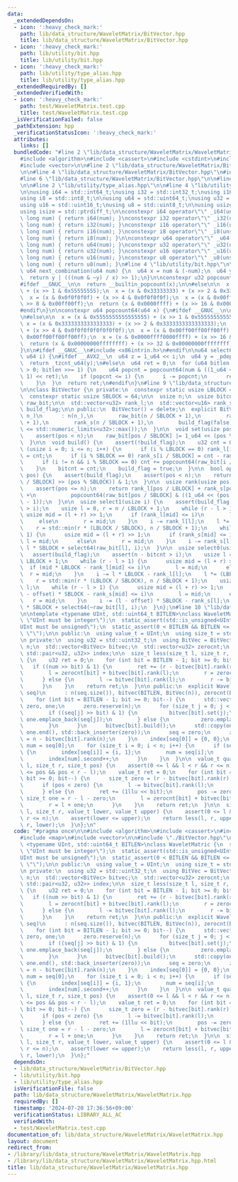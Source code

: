 ```yaml
---
data:
  _extendedDependsOn:
  - icon: ':heavy_check_mark:'
    path: lib/data_structure/WaveletMatrix/BitVector.hpp
    title: lib/data_structure/WaveletMatrix/BitVector.hpp
  - icon: ':heavy_check_mark:'
    path: lib/utility/bit.hpp
    title: lib/utility/bit.hpp
  - icon: ':heavy_check_mark:'
    path: lib/utility/type_alias.hpp
    title: lib/utility/type_alias.hpp
  _extendedRequiredBy: []
  _extendedVerifiedWith:
  - icon: ':heavy_check_mark:'
    path: test/WaveletMatrix.test.cpp
    title: test/WaveletMatrix.test.cpp
  _isVerificationFailed: false
  _pathExtension: hpp
  _verificationStatusIcon: ':heavy_check_mark:'
  attributes:
    links: []
  bundledCode: "#line 2 \"lib/data_structure/WaveletMatrix/WaveletMatrix.hpp\"\n\n\
    #include <algorithm>\n#include <cassert>\n#include <cstdint>\n#include <map>\n\
    #include <vector>\n\n#line 2 \"lib/data_structure/WaveletMatrix/BitVector.hpp\"\
    \n\n#line 4 \"lib/data_structure/WaveletMatrix/BitVector.hpp\"\n#include <limits>\n\
    #line 6 \"lib/data_structure/WaveletMatrix/BitVector.hpp\"\n\n#line 2 \"lib/utility/bit.hpp\"\
    \n\n#line 2 \"lib/utility/type_alias.hpp\"\n\n#line 4 \"lib/utility/type_alias.hpp\"\
    \n\nusing i64 = std::int64_t;\nusing i32 = std::int32_t;\nusing i16 = std::int16_t;\n\
    using i8 = std::int8_t;\n\nusing u64 = std::uint64_t;\nusing u32 = std::uint32_t;\n\
    using u16 = std::uint16_t;\nusing u8 = std::uint8_t;\n\nusing usize = std::size_t;\n\
    using isize = std::ptrdiff_t;\n\nconstexpr i64 operator\"\" _i64(unsigned long\
    \ long num) { return i64(num); }\nconstexpr i32 operator\"\" _i32(unsigned long\
    \ long num) { return i32(num); }\nconstexpr i16 operator\"\" _i16(unsigned long\
    \ long num) { return i16(num); }\nconstexpr i8 operator\"\" _i8(unsigned long\
    \ long num) { return i8(num); }\n\nconstexpr u64 operator\"\" _u64(unsigned long\
    \ long num) { return u64(num); }\nconstexpr u32 operator\"\" _u32(unsigned long\
    \ long num) { return u32(num); }\nconstexpr u16 operator\"\" _u16(unsigned long\
    \ long num) { return u16(num); }\nconstexpr u8 operator\"\" _u8(unsigned long\
    \ long num) { return u8(num); }\n#line 4 \"lib/utility/bit.hpp\"\n\nconstexpr\
    \ u64 next_combination(u64 num) {\n  u64 x = num & (-num);\n  u64 y = x + num;\n\
    \  return y | (((num & ~y) / x) >> 1);\n}\n\nconstexpr u32 popcount32(u32 x) {\n\
    #ifdef __GNUC__\n\n  return __builtin_popcount(x);\n\n#else\n\n  x = (x & 0x55555555)\
    \ + (x >> 1 & 0x55555555);\n  x = (x & 0x33333333) + (x >> 2 & 0x33333333);\n\
    \  x = (x & 0x0f0f0f0f) + (x >> 4 & 0x0f0f0f0f);\n  x = (x & 0x00ff00ff) + (x\
    \ >> 8 & 0x00ff00ff);\n  return (x & 0x0000ffff) + (x >> 16 & 0x0000ffff);\n\n\
    #endif\n}\n\nconstexpr u64 popcount64(u64 x) {\n#ifdef __GNUC__\n\n  return __builtin_popcountll(x);\n\
    \n#else\n\n  x = (x & 0x5555555555555555) + (x >> 1 & 0x5555555555555555);\n \
    \ x = (x & 0x3333333333333333) + (x >> 2 & 0x3333333333333333);\n  x = (x & 0x0f0f0f0f0f0f0f0f)\
    \ + (x >> 4 & 0x0f0f0f0f0f0f0f0f);\n  x = (x & 0x00ff00ff00ff00ff) + (x >> 8 &\
    \ 0x00ff00ff00ff00ff);\n  x = (x & 0x0000ffff0000ffff) + (x >> 16 & 0x0000ffff0000ffff);\n\
    \  return (x & 0x00000000ffffffff) + (x >> 32 & 0x00000000ffffffff);\n\n#endif\n\
    }\n\n#ifdef __GNUC__\n#include <x86intrin.h>\n#endif\n\nu64 select64(u64 num,\
    \ u64 i) {\n#ifdef __AVX2__\n  u64 z = 1_u64 << i;\n  u64 y = _pdep_u64(z, num);\n\
    \  return _tzcnt_u64(y);\n#else\n  u64 ret = 0;\n  for (u64 bitlen = 32; bitlen\
    \ > 0; bitlen >>= 1) {\n    u64 popcnt = popcount64(num & ((1_u64 << bitlen) -\
    \ 1) << ret);\n    if (popcnt <= i) {\n      i -= popcnt;\n      ret += bitlen;\n\
    \    }\n  }\n  return ret;\n#endif\n}\n#line 9 \"lib/data_structure/WaveletMatrix/BitVector.hpp\"\
    \n\nclass BitVector {\n private:\n  constexpr static usize LBLOCK = 1ul << 16;\n\
    \  constexpr static usize SBLOCK = 64;\n\n  usize n;\n  usize bitcnt;\n\n  std::vector<u64>\
    \ raw_bit;\n\n  std::vector<u32> rank_l;\n  std::vector<u16> rank_s;\n\n  bool\
    \ build_flag;\n\n public:\n  BitVector() = delete;\n  explicit BitVector(usize\
    \ n_)\n      : n(n_),\n        raw_bit(n / SBLOCK + 1),\n        rank_l(n / LBLOCK\
    \ + 1),\n        rank_s(n / SBLOCK + 1),\n        build_flag(false) {\n    assert(n_\
    \ <= std::numeric_limits<u32>::max());\n  }\n\n  void set(usize pos) {\n    assert(!build_flag);\n\
    \    assert(pos < n);\n    raw_bit[pos / SBLOCK] |= 1_u64 << (pos % SBLOCK);\n\
    \  }\n\n  void build() {\n    assert(!build_flag);\n    u32 cnt = 0;\n    for\
    \ (usize i = 0; i <= n; i++) {\n      if (i % LBLOCK == 0) rank_l[i / LBLOCK]\
    \ = cnt;\n      if (i % SBLOCK == 0) rank_s[i / SBLOCK] = cnt - rank_l[i / LBLOCK];\n\
    \      if (i != n && i % SBLOCK == 0) cnt += popcount64(raw_bit[i / SBLOCK]);\n\
    \    }\n    bitcnt = cnt;\n    build_flag = true;\n  }\n\n  bool operator[](usize\
    \ pos) {\n    assert(build_flag);\n    assert(pos < n);\n    return (raw_bit[pos\
    \ / SBLOCK] >> (pos % SBLOCK)) & 1;\n  }\n\n  usize rank(usize pos) {\n    assert(build_flag);\n\
    \    assert(pos <= n);\n    return rank_l[pos / LBLOCK] + rank_s[pos / SBLOCK]\
    \ +\n           popcount64(raw_bit[pos / SBLOCK] & ((1_u64 << (pos % SBLOCK))\
    \ - 1));\n  }\n\n  usize select1(usize i) {\n    assert(build_flag);\n    assert(bitcnt\
    \ > i);\n    usize l = 0, r = n / LBLOCK + 1;\n    while (r - l > 1) {\n     \
    \ usize mid = (l + r) >> 1;\n      if (rank_l[mid] <= i)\n        l = mid;\n \
    \     else\n        r = mid;\n    }\n    i -= rank_l[l];\n    l *= (LBLOCK / SBLOCK);\n\
    \    r = std::min(r * (LBLOCK / SBLOCK), n / SBLOCK + 1);\n    while (r - l >\
    \ 1) {\n      usize mid = (l + r) >> 1;\n      if (rank_s[mid] <= i)\n       \
    \ l = mid;\n      else\n        r = mid;\n    }\n    i -= rank_s[l];\n    return\
    \ l * SBLOCK + select64(raw_bit[l], i);\n  }\n\n  usize select0(usize i) {\n \
    \   assert(build_flag);\n    assert(n - bitcnt > i);\n    usize l = 0, r = n /\
    \ LBLOCK + 1;\n    while (r - l > 1) {\n      usize mid = (l + r) >> 1;\n    \
    \  if (mid * LBLOCK - rank_l[mid] <= i)\n        l = mid;\n      else\n      \
    \  r = mid;\n    }\n    i -= l * LBLOCK - rank_l[l];\n    l *= (LBLOCK / SBLOCK);\n\
    \    r = std::min(r * (LBLOCK / SBLOCK), n / SBLOCK + 1);\n    usize offset =\
    \ l;\n    while (r - l > 1) {\n      usize mid = (l + r) >> 1;\n      if ((mid\
    \ - offset) * SBLOCK - rank_s[mid] <= i)\n        l = mid;\n      else\n     \
    \   r = mid;\n    }\n    i -= (l - offset) * SBLOCK - rank_s[l];\n    return l\
    \ * SBLOCK + select64(~raw_bit[l], i);\n  }\n};\n#line 10 \"lib/data_structure/WaveletMatrix/WaveletMatrix.hpp\"\
    \n\ntemplate <typename UInt, std::uint64_t BITLEN>\nclass WaveletMatric {\n  static_assert(std::is_integral<UInt>::value,\
    \ \"UInt must be integer\");\n  static_assert(std::is_unsigned<UInt>::value, \"\
    UInt must be unsigned\");\n  static_assert(0 < BITLEN && BITLEN <= std::numeric_limits<UInt>::digits,\
    \ \"\");\n\n public:\n  using value_t = UInt;\n  using size_t = std::size_t;\n\
    \n private:\n  using u32 = std::uint32_t;\n  using BitVec = BitVector;\n\n  size_t\
    \ n;\n  std::vector<BitVec> bitvec;\n  std::vector<u32> zerocnt;\n  std::map<value_t,\
    \ std::pair<u32, u32>> index;\n\n  size_t less(size_t l, size_t r, value_t num)\
    \ {\n    u32 ret = 0;\n    for (int bit = BITLEN - 1; bit >= 0; bit--) {\n   \
    \   if ((num >> bit) & 1) {\n        ret += (r - bitvec[bit].rank(r)) - (l - bitvec[bit].rank(l));\n\
    \        l = zerocnt[bit] + bitvec[bit].rank(l);\n        r = zerocnt[bit] + bitvec[bit].rank(r);\n\
    \      } else {\n        l -= bitvec[bit].rank(l);\n        r -= bitvec[bit].rank(r);\n\
    \      }\n    }\n    return ret;\n  }\n\n public:\n  explicit WaveletMatric(std::vector<value_t>\
    \ seq)\n      : n(seq.size()), bitvec(BITLEN, BitVec(n)), zerocnt(BITLEN) {\n\
    \    for (int bit = BITLEN - 1; bit >= 0; bit--) {\n      std::vector<value_t>\
    \ zero, one;\n      zero.reserve(n);\n      for (size_t j = 0; j < n; j++) {\n\
    \        if ((seq[j] >> bit) & 1) {\n          bitvec[bit].set(j);\n         \
    \ one.emplace_back(seq[j]);\n        } else {\n          zero.emplace_back(seq[j]);\n\
    \        }\n      }\n      bitvec[bit].build();\n      std::copy(one.begin(),\
    \ one.end(), std::back_inserter(zero));\n      seq = zero;\n      zerocnt[bit]\
    \ = n - bitvec[bit].rank(n);\n    }\n    index[seq[0]] = {0, 0};\n    value_t\
    \ num = seq[0];\n    for (size_t i = 0; i < n; i++) {\n      if (seq[i] != num)\
    \ {\n        index[seq[i]] = {i, 1};\n        num = seq[i];\n      } else {\n\
    \        index[num].second++;\n      }\n    }\n  }\n\n  value_t quantile(size_t\
    \ l, size_t r, size_t pos) {\n    assert(0 <= l && l < r && r <= n);\n    assert(0\
    \ <= pos && pos < r - l);\n    value_t ret = 0;\n    for (int bit = BITLEN - 1;\
    \ bit >= 0; bit--) {\n      size_t zero = (r - bitvec[bit].rank(r)) - (l - bitvec[bit].rank(l));\n\
    \      if (pos < zero) {\n        l -= bitvec[bit].rank(l);\n        r = l + zero;\n\
    \      } else {\n        ret += (1llu << bit);\n        pos -= zero;\n       \
    \ size_t one = r - l - zero;\n        l = zerocnt[bit] + bitvec[bit].rank(l);\n\
    \        r = l + one;\n      }\n    }\n    return ret;\n  }\n\n  size_t rangefreq(size_t\
    \ l, size_t r, value_t lower, value_t upper) {\n    assert(0 <= l && l <= r &&\
    \ r <= n);\n    assert(lower <= upper);\n    return less(l, r, upper) - less(l,\
    \ r, lower);\n  }\n};\n"
  code: "#pragma once\n\n#include <algorithm>\n#include <cassert>\n#include <cstdint>\n\
    #include <map>\n#include <vector>\n\n#include \"./BitVector.hpp\"\n\ntemplate\
    \ <typename UInt, std::uint64_t BITLEN>\nclass WaveletMatric {\n  static_assert(std::is_integral<UInt>::value,\
    \ \"UInt must be integer\");\n  static_assert(std::is_unsigned<UInt>::value, \"\
    UInt must be unsigned\");\n  static_assert(0 < BITLEN && BITLEN <= std::numeric_limits<UInt>::digits,\
    \ \"\");\n\n public:\n  using value_t = UInt;\n  using size_t = std::size_t;\n\
    \n private:\n  using u32 = std::uint32_t;\n  using BitVec = BitVector;\n\n  size_t\
    \ n;\n  std::vector<BitVec> bitvec;\n  std::vector<u32> zerocnt;\n  std::map<value_t,\
    \ std::pair<u32, u32>> index;\n\n  size_t less(size_t l, size_t r, value_t num)\
    \ {\n    u32 ret = 0;\n    for (int bit = BITLEN - 1; bit >= 0; bit--) {\n   \
    \   if ((num >> bit) & 1) {\n        ret += (r - bitvec[bit].rank(r)) - (l - bitvec[bit].rank(l));\n\
    \        l = zerocnt[bit] + bitvec[bit].rank(l);\n        r = zerocnt[bit] + bitvec[bit].rank(r);\n\
    \      } else {\n        l -= bitvec[bit].rank(l);\n        r -= bitvec[bit].rank(r);\n\
    \      }\n    }\n    return ret;\n  }\n\n public:\n  explicit WaveletMatric(std::vector<value_t>\
    \ seq)\n      : n(seq.size()), bitvec(BITLEN, BitVec(n)), zerocnt(BITLEN) {\n\
    \    for (int bit = BITLEN - 1; bit >= 0; bit--) {\n      std::vector<value_t>\
    \ zero, one;\n      zero.reserve(n);\n      for (size_t j = 0; j < n; j++) {\n\
    \        if ((seq[j] >> bit) & 1) {\n          bitvec[bit].set(j);\n         \
    \ one.emplace_back(seq[j]);\n        } else {\n          zero.emplace_back(seq[j]);\n\
    \        }\n      }\n      bitvec[bit].build();\n      std::copy(one.begin(),\
    \ one.end(), std::back_inserter(zero));\n      seq = zero;\n      zerocnt[bit]\
    \ = n - bitvec[bit].rank(n);\n    }\n    index[seq[0]] = {0, 0};\n    value_t\
    \ num = seq[0];\n    for (size_t i = 0; i < n; i++) {\n      if (seq[i] != num)\
    \ {\n        index[seq[i]] = {i, 1};\n        num = seq[i];\n      } else {\n\
    \        index[num].second++;\n      }\n    }\n  }\n\n  value_t quantile(size_t\
    \ l, size_t r, size_t pos) {\n    assert(0 <= l && l < r && r <= n);\n    assert(0\
    \ <= pos && pos < r - l);\n    value_t ret = 0;\n    for (int bit = BITLEN - 1;\
    \ bit >= 0; bit--) {\n      size_t zero = (r - bitvec[bit].rank(r)) - (l - bitvec[bit].rank(l));\n\
    \      if (pos < zero) {\n        l -= bitvec[bit].rank(l);\n        r = l + zero;\n\
    \      } else {\n        ret += (1llu << bit);\n        pos -= zero;\n       \
    \ size_t one = r - l - zero;\n        l = zerocnt[bit] + bitvec[bit].rank(l);\n\
    \        r = l + one;\n      }\n    }\n    return ret;\n  }\n\n  size_t rangefreq(size_t\
    \ l, size_t r, value_t lower, value_t upper) {\n    assert(0 <= l && l <= r &&\
    \ r <= n);\n    assert(lower <= upper);\n    return less(l, r, upper) - less(l,\
    \ r, lower);\n  }\n};"
  dependsOn:
  - lib/data_structure/WaveletMatrix/BitVector.hpp
  - lib/utility/bit.hpp
  - lib/utility/type_alias.hpp
  isVerificationFile: false
  path: lib/data_structure/WaveletMatrix/WaveletMatrix.hpp
  requiredBy: []
  timestamp: '2024-07-20 17:36:56+09:00'
  verificationStatus: LIBRARY_ALL_AC
  verifiedWith:
  - test/WaveletMatrix.test.cpp
documentation_of: lib/data_structure/WaveletMatrix/WaveletMatrix.hpp
layout: document
redirect_from:
- /library/lib/data_structure/WaveletMatrix/WaveletMatrix.hpp
- /library/lib/data_structure/WaveletMatrix/WaveletMatrix.hpp.html
title: lib/data_structure/WaveletMatrix/WaveletMatrix.hpp
---
```

